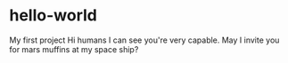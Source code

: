 # hello-world
My first project
Hi humans
I can see you're very capable. May I invite you for mars muffins at my space ship?
